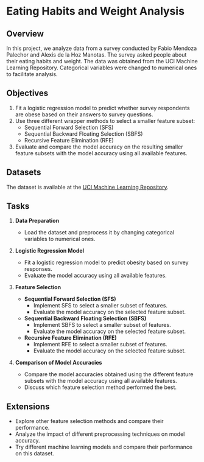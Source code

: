 # Eating Habits and Weight Analysis

## Overview
In this project, we analyze data from a survey conducted by Fabio Mendoza Palechor and Alexis de la Hoz Manotas. The survey asked people about their eating habits and weight. The data was obtained from the UCI Machine Learning Repository. Categorical variables were changed to numerical ones to facilitate analysis.

## Objectives
1. Fit a logistic regression model to predict whether survey respondents are obese based on their answers to survey questions.
2. Use three different wrapper methods to select a smaller feature subset:
   - Sequential Forward Selection (SFS)
   - Sequential Backward Floating Selection (SBFS)
   - Recursive Feature Elimination (RFE)
3. Evaluate and compare the model accuracy on the resulting smaller feature subsets with the model accuracy using all available features.

## Datasets
The dataset is available at the [UCI Machine Learning Repository](https://archive.ics.uci.edu/ml/datasets/Eating+Habits).

## Tasks
1. **Data Preparation**
   - Load the dataset and preprocess it by changing categorical variables to numerical ones.

2. **Logistic Regression Model**
   - Fit a logistic regression model to predict obesity based on survey responses.
   - Evaluate the model accuracy using all available features.

3. **Feature Selection**
   - **Sequential Forward Selection (SFS)**
     - Implement SFS to select a smaller subset of features.
     - Evaluate the model accuracy on the selected feature subset.
   - **Sequential Backward Floating Selection (SBFS)**
     - Implement SBFS to select a smaller subset of features.
     - Evaluate the model accuracy on the selected feature subset.
   - **Recursive Feature Elimination (RFE)**
     - Implement RFE to select a smaller subset of features.
     - Evaluate the model accuracy on the selected feature subset.

4. **Comparison of Model Accuracies**
   - Compare the model accuracies obtained using the different feature subsets with the model accuracy using all available features.
   - Discuss which feature selection method performed the best.

## Extensions
- Explore other feature selection methods and compare their performance.
- Analyze the impact of different preprocessing techniques on model accuracy.
- Try different machine learning models and compare their performance on this dataset.

